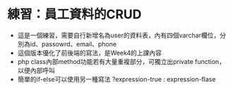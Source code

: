 # 練習：員工資料的CRUD
- 這是一個練習，需要自行新增名為user的資料表，內有四個varchar欄位，分別為id、passowrd、email、phone
- 這個版本優化了前後端的寫法，是Week4的上課內容
- php class內部method功能若有大量重複部分，可獨立出private function，以便內部呼叫
- 簡單的if-else可以使用另一種寫法 ?expression-true : expression-flase
